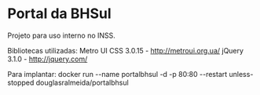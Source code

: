 # Portal da BHSul

Projeto para uso interno no INSS.

Bibliotecas utilizadas:
Metro UI CSS 3.0.15 - http://metroui.org.ua/
jQuery 3.1.0 - http://jquery.com/

Para implantar:
docker run --name portalbhsul -d -p 80:80 --restart unless-stopped douglasralmeida/portalbhsul